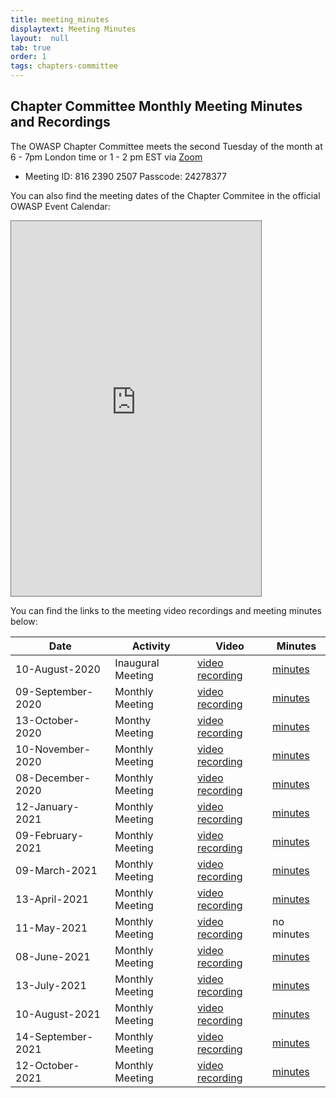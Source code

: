 ```yaml
---
title: meeting_minutes
displaytext: Meeting Minutes
layout:  null
tab: true
order: 1
tags: chapters-committee
---
```


## Chapter Committee Monthly Meeting Minutes and Recordings

The OWASP Chapter Committee meets the second Tuesday of the month at 6 - 7pm London time or 1 - 2 pm EST via [Zoom](https://us06web.zoom.us/j/81623902507)
* Meeting ID: 816 2390 2507 Passcode: 24278377

You can also find the meeting dates of the Chapter Commitee in the official OWASP Event Calendar:

<iframe src="https://calendar.google.com/calendar/embed?height=600&wkst=2&bgcolor=%23ffffff&ctz=UTC&src=aGw2Y2pnczZlcDFoN29uaXFndWV1MmJoYm9AZ3JvdXAuY2FsZW5kYXIuZ29vZ2xlLmNvbQ&color=%239E69AF&showNav=1&showCalendars=0&showTabs=0&showPrint=0&showDate=1&hl=en&mode=AGENDA" style="border:solid 1px #777" width="400" height="600" frameborder="0" scrolling="no"></iframe>



You can find the links to the meeting video recordings and meeting minutes below:

| Date |Activity| Video   |Minutes   | 
|------|-------|----------|----------|
| 10-August-2020 | Inaugural Meeting | [video recording](https://drive.google.com/file/d/1-QWKmuVOcz_itAZWkpCtwPBcsq5jO1bG/view?usp=sharing) | [minutes](https://docs.google.com/document/d/1mk6XH2UXgoN3NDj4NQ6b3XLlmgieWd4ZESNuMN-1x1M/edit?usp=sharing)|
| 09-September-2020 | Monthly Meeting | [video recording](https://drive.google.com/file/d/1XvdpAHRtqUCCGbe2QB9XyRfBZuRajxBR/view?usp=sharing) | [minutes](https://docs.google.com/document/d/1FDVbggGL1wLCU97vToqEOkdDRfASt_L5UYcpYRLpTmE/edit?usp=sharing)|
| 13-October-2020 | Monthy Meeting | [video recording](https://drive.google.com/file/d/1xgsdk7qclliYLSJ57yFgShbjzrjbVyrK/view?usp=sharing) | [minutes](https://docs.google.com/document/d/1mk6XH2UXgoN3NDj4NQ6b3XLlmgieWd4ZESNuMN-1x1M/edit?usp=sharing)|
| 10-November-2020 | Monthly Meeting | [video recording](https://drive.google.com/file/d/1IfuEIPxgTr3Ypb8Ah2iZcafe6Wqc7oeC/view?usp=sharing) | [minutes](https://docs.google.com/document/d/1UKCLH4i7ajQU59k8Wp7uq0qRbzbUEkwDHNLdLfTAOH0/edit?usp=sharing)|
| 08-December-2020 | Monthly Meeting | [video recording](https://drive.google.com/file/d/1an9p2EPa81ShlkewnocwTA2MpMCAiTuW/view?usp=sharing) | [minutes](...)
| 12-January-2021 | Monthly Meeting | [video recording](https://drive.google.com/file/d/1jAmSzM4aisNtRfuLrYdR-ML2ZrleBuBb/view?usp=sharing) | [minutes](https://docs.google.com/document/d/1xfAeRW3TrjI_I5b2xoleg2x_nzfxQ8Fcsc86C0b-sxA/edit?usp=sharing)|
| 09-February-2021 | Monthly Meeting | [video recording](https://drive.google.com/file/d/1Qj6388-KmYy5rvsNYu-uhAojzwGDbuyo/view?usp=sharing) | [minutes](https://docs.google.com/document/d/1ZavB2Qk5ILUbwNWH7f7sPjK9Vw2DnTdlRVH6L_GADNM/edit?usp=sharing)|
| 09-March-2021 | Monthly Meeting | [video recording](https://drive.google.com/file/d/1bcHfgPl-T4aspxQI_9fEW79unxOLAM8_/view?usp=sharing) | [minutes](https://docs.google.com/document/d/1H5K8zYiBK0-lXsfoYhuBaMesmMajQ7u6vIRut53HWS4/edit?usp=sharing)|
| 13-April-2021 | Monthly Meeting | [video recording](https://drive.google.com/file/d/1SD9v2tnqbgxm-GRBGuazYoLXOzrvunJy/view?usp=sharing) | [minutes](https://docs.google.com/document/d/1x_9P3uYXioZKnHmVtk6JjJtKRT1g6j3Zj8M12JKlmSU/edit?usp=sharing)|
| 11-May-2021 | Monthly Meeting | [video recording](https://drive.google.com/file/d/1L-RHMIbkbDwzaJEY7lWKMJ1vD2eS67hw/view?usp=sharing) | no minutes 
| 08-June-2021 | Monthly Meeting | [video recording](https://drive.google.com/file/d/1z3BRyqJa__w8kOUrh5SxZ_nyvRo_l1E5/view?usp=sharing) | [minutes](https://docs.google.com/document/d/1xsrm5qglL_Z-2hZd09yyGnn6cVZzZ26fgaIvuuFtAA4/edit?usp=sharing)
| 13-July-2021 | Monthly Meeting | [video recording](https://drive.google.com/file/d/1_ZIson2h367bx9x8Dq9Ot9xMgmO9-rdY/view?usp=sharing) | [minutes](https://docs.google.com/document/d/1j3cu0ufkNuG-h8xbZpIi1J54LpWKS0DKURDfRPUsOAo/edit?usp=sharing)
| 10-August-2021 | Monthly Meeting | [video recording](https://drive.google.com/file/d/1UYZatxgjsd6rtvp2khDIRrJ7UmXd-DE0/view?usp=sharing) | [minutes](https://docs.google.com/document/d/1xSDnF-7OTtdBCcAFDv-DJKVCmQSZOKpI8Fdsx6g_4e4/edit?usp=sharing) 
| 14-September-2021 | Monthly Meeting | [video recording](https://drive.google.com/file/d/1yW1qasSEYR83im-0gxBrbcdIiDjpjxUr/view?usp=sharing) | [minutes](https://docs.google.com/document/d/12uYCt_bl6-DuhYgXr0Ma6fQYJHEUuHSMbRgkIRg0oHw/edit?usp=sharing)
| 12-October-2021 | Monthly Meeting | [video recording](https://drive.google.com/file/d/16AE6Qq_7b6JxQFDl5lrdW3jNCm6GFW7k/view?usp=sharing) | [minutes](https://docs.google.com/document/d/1JsDidLrSypTy0-w8BNe_sqI6ooYNlR0d9y0Bg-54yFs/edit?usp=sharing)


